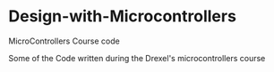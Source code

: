 # Design-with-Microcontrollers
MicroControllers Course code

Some of the Code written during the Drexel's microcontrollers course

